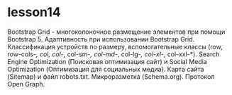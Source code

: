 # lesson14
Bootstrap Grid - многоколоночное размещение элементов при помощи Bootstrap 5. Адаптивность при использовании Bootstrap Grid. Классификация устройств по размеру, вспомогательные классы (row, row-cols-*, col, col-*, col-sm-*, col-md-*, col-lg-*, col-xl-*, col-xxl-*). Search Engine Optimization (Поисковая оптимизация сайт) и Social Media Optimization (Оптимизация для социальных медиа). Карта сайта (Sitemap) и файл robots.txt. Микроразметка (Schema.org). Протокол Open Graph.
